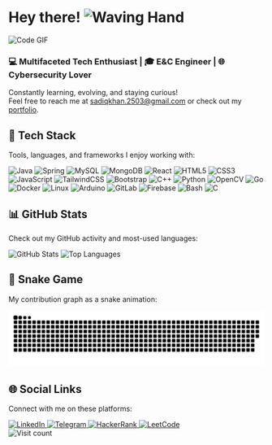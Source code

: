 <h1 align="left">Hey there! <img src="https://media.giphy.com/media/hvRJCLFzcasrR4ia7z/giphy.gif" width="35" alt="Waving Hand"></h1> <img src="https://media.giphy.com/media/zhYSVCirREeIZtONCI/giphy.gif" width="50" alt="Code GIF"> <h3 align="left">💻 Multifaceted Tech Enthusiast | 🎓 E&C Engineer | 🌐 Cybersecurity Lover</h3> <p align="left">Constantly learning, evolving, and staying curious!<br>Feel free to reach me at <a href="mailto:sadiqkhan.2503@gmail.com">sadiqkhan.2503@gmail.com</a> or check out my <a href="https://portfolio-er-killedar-dev.netlify.app/" target="_blank">portfolio</a>.</p>
<h2 align="left">🚀 Tech Stack</h2> <p align="left">Tools, languages, and frameworks I enjoy working with:</p> <div align="left"> <img src="https://cdn.jsdelivr.net/gh/devicons/devicon/icons/java/java-original.svg" height="50" alt="Java" /> <img src="https://cdn.jsdelivr.net/gh/devicons/devicon/icons/spring/spring-original.svg" height="50" alt="Spring" /> <img src="https://cdn.jsdelivr.net/gh/devicons/devicon/icons/mysql/mysql-original.svg" height="50" alt="MySQL" /> <img src="https://cdn.jsdelivr.net/gh/devicons/devicon/icons/mongodb/mongodb-original.svg" height="50" alt="MongoDB" /> <img src="https://cdn.jsdelivr.net/gh/devicons/devicon/icons/react/react-original.svg" height="50" alt="React" /> <img src="https://cdn.jsdelivr.net/gh/devicons/devicon/icons/html5/html5-original.svg" height="50" alt="HTML5" /> <img src="https://cdn.jsdelivr.net/gh/devicons/devicon/icons/css3/css3-original.svg" height="50" alt="CSS3" /> <img src="https://cdn.jsdelivr.net/gh/devicons/devicon/icons/javascript/javascript-original.svg" height="50" alt="JavaScript" /> <img src="https://upload.wikimedia.org/wikipedia/commons/d/d5/Tailwind_CSS_Logo.svg" height="50" alt="TailwindCSS" /> <img src="https://cdn.jsdelivr.net/gh/devicons/devicon/icons/bootstrap/bootstrap-original.svg" height="50" alt="Bootstrap" /> <img src="https://cdn.jsdelivr.net/gh/devicons/devicon/icons/cplusplus/cplusplus-original.svg" height="50" alt="C++" /> <img src="https://cdn.jsdelivr.net/gh/devicons/devicon/icons/python/python-original.svg" height="50" alt="Python" /> <img src="https://cdn.jsdelivr.net/gh/devicons/devicon/icons/opencv/opencv-original.svg" height="50" alt="OpenCV" /> <img src="https://cdn.jsdelivr.net/gh/devicons/devicon/icons/go/go-original.svg" height="50" alt="Go" /> <img src="https://cdn.jsdelivr.net/gh/devicons/devicon/icons/docker/docker-original.svg" height="50" alt="Docker" /> <img src="https://cdn.jsdelivr.net/gh/devicons/devicon/icons/linux/linux-original.svg" height="50" alt="Linux" /> <img src="https://cdn.jsdelivr.net/gh/devicons/devicon/icons/arduino/arduino-original.svg" height="50" alt="Arduino" /> <img src="https://cdn.jsdelivr.net/gh/devicons/devicon/icons/gitlab/gitlab-original.svg" height="50" alt="GitLab" /> <img src="https://cdn.jsdelivr.net/gh/devicons/devicon/icons/firebase/firebase-plain.svg" height="50" alt="Firebase" /> <img src="https://cdn.jsdelivr.net/gh/devicons/devicon/icons/bash/bash-original.svg" height="50" alt="Bash" /> <img src="https://cdn.jsdelivr.net/gh/devicons/devicon/icons/c/c-original.svg" height="50" alt="C" /> </div>
<h2 align="left">📊 GitHub Stats</h2> <p align="left">Check out my GitHub activity and most-used languages:</p> <div align="left"> <img src="https://github-readme-stats.vercel.app/api?username=Er-Sadiq&show_icons=true&bg_color=30,1c39bb,141414&title_color=fff&text_color=fff&icon_color=fff" alt="GitHub Stats" height="180px"/> <img src="https://github-readme-stats.vercel.app/api/top-langs/?username=Er-Sadiq&layout=compact&bg_color=30,1c39bb,141414&title_color=fff&text_color=fff" alt="Top Languages" height="180px"/> </div>
<h2 align="left">🐍 Snake Game</h2> <p align="left">My contribution graph as a snake animation:</p> <img src="https://github.com/Er-Sadiq/Er-Sadiq/raw/output/snake.svg" alt="Snake animation" />
<h2 align="left">🌐 Social Links</h2> <p align="left">Connect with me on these platforms:</p> <div align="left"> <a href="https://www.linkedin.com/in/ersadiqahmedxcii/" target="_blank"> <img src="https://raw.githubusercontent.com/maurodesouza/profile-readme-generator/master/src/assets/icons/social/linkedin/default.svg" width="50" alt="LinkedIn"/> </a> <a href="https://t.me/BloodHawk053t" target="_blank"> <img src="https://raw.githubusercontent.com/maurodesouza/profile-readme-generator/master/src/assets/icons/social/telegram/default.svg" width="50" alt="Telegram"/> </a> <a href="https://www.hackerrank.com/profile/sadiqkhan_2503" target="_blank"> <img src="https://raw.githubusercontent.com/maurodesouza/profile-readme-generator/master/src/assets/icons/social/hackerrank/default.svg" width="50" alt="HackerRank"/> </a> <a href="https://leetcode.com/u/Er_SadiqKilledar/" target="_blank"> <img src="https://upload.wikimedia.org/wikipedia/commons/1/19/LeetCode_logo_black.png" width="50" alt="LeetCode"/> </a> </div>
<img src="https://visitcount.itsvg.in/api?id=Er-Sadiq&icon=4&color=8" alt="Visit count"/>
<!-- Created with 💖 by Er-Sadiq using GPRM (https://gprm.itsvg.in) -->
